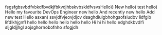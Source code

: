 fsgsfgbsvbdfvbkdfbvdkjfbkvdjhbskvbskldfvsvsHello))
New hello)
test hello)
Hello my favourite DevOps Engineer
new hello
And recently new hello
Add new test
Hello asxan)
ssvjdfvjeovjdjov
dsaghdiulgbhohgsofsiudbv lidfgib lifdlkhjgnfl
	hello hello hello 
hello hello hello
Hi hi hi
hello
edghdkbvdlfi
sljgldjjhgl
aojsghornobofnho
sfogjdh
